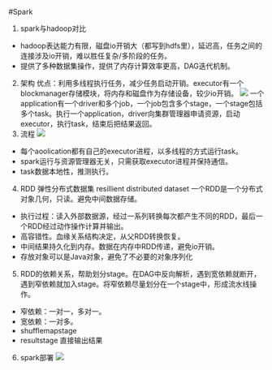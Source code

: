#Spark
1. spark与hadoop对比
- hadoop表达能力有限，磁盘io开销大（都写到hdfs里），延迟高，任务之间的连接涉及io开销，难以胜任复杂/多阶段的任务。
- 提供了多种数据集操作，提供了内存计算效率更高，DAG迭代机制。
2. 架构 
优点：利用多线程执行任务，减少任务启动开销。executor有一个blockmanager存储模块，将内存和磁盘作为存储设备，较少io开销。
![](https://upload-images.jianshu.io/upload_images/5401649-1e3259b78b33b2e9.png?imageMogr2/auto-orient/strip%7CimageView2/2/w/1240)
一个application有一个driver和多个job，一个job包含多个stage，一个stage包括多个task。执行一个application，driver向集群管理器申请资源，启动executor，执行task，结束后把结果返回。
3. 流程
![](https://upload-images.jianshu.io/upload_images/5401649-3a03176de0394230.png?imageMogr2/auto-orient/strip%7CimageView2/2/w/1240)
- 每个aoolication都有自己的executor进程，以多线程的方式运行task。
- spark运行与资源管理器无关，只需获取executor进程并保持通信。
- task数据本地性，推测执行。
4. RDD 弹性分布式数据集 resillient distributed dataset
一个RDD是一个分布式对象几何，只读。避免中间数据存储。
- 执行过程：读入外部数据源，经过一系列转换每次都产生不同的RDD，最后一个RDD经过动作操作计算并输出。
- 高容错性。血缘关系结构决定，从父RDD转换恢复。
- 中间结果持久化到内存。数据在内存中RDD传递，避免io开销。
- 存放对象可以是Java对象，避免了不必要的对象序列化
5. RDD的依赖关系，帮助划分stage。在DAG中反向解析，遇到宽依赖就断开，遇到窄依赖就加入stage。将窄依赖尽量划分在一个stage中，形成流水线操作。
- 窄依赖：一对一，多对一。
- 宽依赖：一对多。
- shufflemapstage 
- resultstage 直接输出结果
6. spark部署
![](https://upload-images.jianshu.io/upload_images/5401649-f6e5784f6cd331ac.png?imageMogr2/auto-orient/strip%7CimageView2/2/w/1240)
